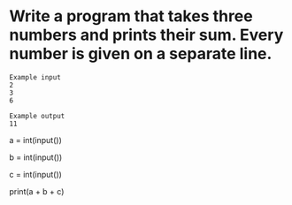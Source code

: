 # Write a program that takes three numbers and prints their sum. Every number is given on a separate line.
```
Example input
2
3
6

Example output
11
````

a = int(input())

b = int(input())

c = int(input())

print(a + b + c)
